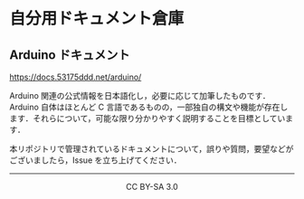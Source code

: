 # 自分用ドキュメント倉庫

## Arduino ドキュメント

<https://docs.53175ddd.net/arduino/>

Arduino 関連の公式情報を日本語化し，必要に応じて加筆したものです．  
Arduino 自体はほとんど C 言語であるものの，一部独自の構文や機能が存在します．それらについて，可能な限り分かりやすく説明することを目標としています．

本リポジトリで管理されているドキュメントについて，誤りや質問，要望などがございましたら，Issue を立ち上げてください．

---

<div align="center">CC BY-SA 3.0</div>
